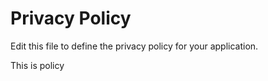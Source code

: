 # Privacy Policy

Edit this file to define the privacy policy for your application.

This is policy
